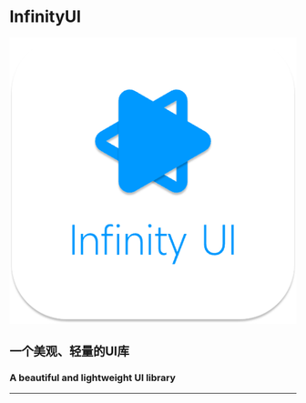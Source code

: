 # InfinityUI
![logo](https://github.com/Plutoscratch/InfinityUI/blob/2962b41691d6d8ebc7aa1805e6b126eef4bc6612/logos/logo.png)
## 一个美观、轻量的UI库
### A beautiful and lightweight UI library
---

